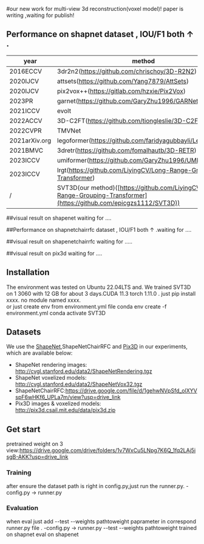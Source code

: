 #our new work for multi-view 3d reconstruction(voxel model)! paper is writing ,waiting for publish!
## Performance on shapnet dataset , IOU/F1 both ↑ .

|year|method|1view|2view|3view|4view| 5view|8view|12view|16view|20view|
| ---| -----| ----| --  | --- | -----|-----|-----|-----|-----|-----|
|2016ECCV|3dr2n2(https://github.com/chrischoy/3D-R2N2)|0.560/0.351|0.603/0.368|0.617/0.372|0.625/0.378| 0.634/0.382|0.635/0.382|0.636/0.382|0.636/0.382|0.636/0.383|
|2020IJCV|attsets(https://github.com/Yang7879/AttSets)|0.642/0.395|0.662/0.418|0.670/0.426|0.675/0.430| 0.677/0.432|0.685/0.444|0.688/0.445|0.692/0.447|0.693/0.448|
|2020IJCV|pix2vox++(https://gitlab.com/hzxie/Pix2Vox)|0.670/0.436|0.695/0.452|0.704/0.455|0.708/0.457| 0.711/0.458|0.715/0.459|0.717/0.460|0.718/0.461|0.719/0.462|
|2023PR|garnet(https://github.com/GaryZhu1996/GARNet)|0.673/0.418|0.705/0.455|0.716/0.468|0.722/0.475| 0.726/0.479|0.731/0.468|0.734/0.489|0.736/0.491|0.737/0.492|
|2021ICCV|evolt|/|/|/|0.609/0.358| /|0.698/0.448|0.720/0.475|0.729/0.486|0.735/0.492|
|2022ACCV|3D-C2FT(https://github.com/tiongleslie/3D-C2FT)|0.629/0.371|0.678/0.424|0.695/0.443|0.702/0.452| 0.708/0.458|0.716/0.468|0.720/0.476|0.723/0.477|0.725/0.479|
|2022CVPR|TMVNet|0.712/0.518|0.715/0.518|0.715/0.539|0.718/0.541| 0.718/0.546|0.719/0.546|0.719/0.547|0.721/0.550|/|
|2021arXiv.org|legoformer(https://github.com/faridyagubbayli/LegoFormer)|0.519|0.644|0.679|0.694| 0.703|0.713|0.717|0.719|0.721|
|2021BMVC|3dretr(https://github.com/fomalhautb/3D-RETR)|0.680|0.701|0.716|0.725| 0.736|0.739|0.747|0.755|0.757|
|2023ICCV|umiformer(https://github.com/GaryZhu1996/UMIFormer)|0.6802/0.4281|0.7384/0.4919|0.7518/0.5067|0.7573/0.5127| 0.7612/0.5168|0.7661/0.5213|0.7682/0.5232|0.7696/0.5245|0.7702/0.5251|
|2023ICCV|lrgt(https://github.com/LiyingCV/Long-Range-Grouping-Transformer)|0.6962/0.4461|0.7462/0.5005|0.7590/0.5148|0.7653/0.5214| 0.7692/0.5257|0.7744/0.5311|0.7766/0.5337|0.7781/0.5347|0.7786/0.5353|
|/|SVT3D(our method)([https://github.com/LiyingCV/Long-Range-Grouping-Transformer](https://github.com/epicgzs1112/SVT3D))|**0.7043/0.4575**|**0.7508/0.5070**|**0.7636/0.5209**|**0.7686/0.5262**|**0.7721/0.5296**|**0.7762/0.5338**|**0.7778/0.5358**|**0.7793/0.5374**|**0.7799/0.5383**|





##visual result on shapenet   waiting for ....

##Performance on shapnetchairrfc dataset , IOU/F1 both ↑ .waiting for ....

##visual result on shapenetchairrfc   waiting for .....

##visual result on pix3d waiting for ....

## Installation
The environment was tested on Ubuntu 22.04LTS and. We trained SVT3D on 1 3060 with 12 GB  for about 3 days.CUDA 11.3 torch 1.11.0 .
just pip install   xxxx.    no module named xxxx.  
or just create env from environment.yml file
conda env create -f environment.yml
conda activate SVT3D

## Datasets

We use the [ShapeNet](https://www.shapenet.org/),ShapeNetChairRFC and [Pix3D](http://pix3d.csail.mit.edu/) in our experiments, which are available below:

- ShapeNet rendering images: http://cvgl.stanford.edu/data2/ShapeNetRendering.tgz
- ShapeNet voxelized models: http://cvgl.stanford.edu/data2/ShapeNetVox32.tgz
- ShapeNetChairRFC:https://drive.google.com/file/d/1gehwNVpSfd_olXYVspF6wHKf6_UPLa7m/view?usp=drive_link
- Pix3D images & voxelized models: http://pix3d.csail.mit.edu/data/pix3d.zip


## Get start
pretrained weight on 3 view:https://drive.google.com/drive/folders/1v7WxCu5LNpg7K6Q_1fq2LAj5isgB-AKK?usp=drive_link
### Training
after ensure the dataset path is right in config.py,just run the runner.py.
-config.py   -> runner.py


### Evaluation
when eval just add --test --weights pathtoweight   paprameter in  correspond runner.py   file . 
-config.py   -> runner.py  --test --weights pathtoweight trained on shapnet    eval on shapenet



